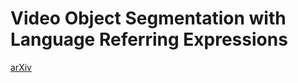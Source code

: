 # Video Object Segmentation with Language Referring Expressions
[arXiv](https://arxiv.org/abs/1803.08006)
